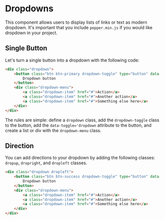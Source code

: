 # Dropdowns

This component allows users to display lists of links or text as modern dropdown. It's important that you include `popper.min.js`  if you would like dropdown in your project.

## Single Button

Let's turn a single button into a dropdown with the following code:

```html
<div class="dropdown">
    <button class="btn btn-primary dropdown-toggle" type="button" data-toggle="dropdown">
        Dropdown button
    </button>
    <div class="dropdown-menu">
        <a class="dropdown-item" href="#">Action</a>
        <a class="dropdown-item" href="#">Another action</a>
        <a class="dropdown-item" href="#">Something else here</a>
    </div>
</div>
```

The rules are simple: define a `dropdown` class, add the `dropdown-toggle` class to the button, add the `data-toggle='dropdown` attribute to the button, and create a list or div with the `dropdown-menu` class.

## Direction

You can add directions to your dropdown by adding the following classes: `dropup`, `dropright`, and `dropleft` classes.

```html
<div class="dropdown dropleft">
    <button class="btn btn-success dropdown-toggle" type="button" data-toggle="dropdown">
        Dropdown button
    </button>
    <div class="dropdown-menu">
        <a class="dropdown-item" href="#">Action</a>
        <a class="dropdown-item" href="#">Another action</a>
        <a class="dropdown-item" href="#">Something else here</a>
    </div>
</div>
```